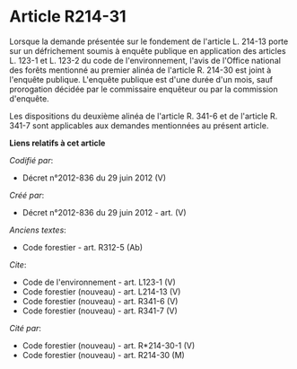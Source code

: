 # Article R214-31

Lorsque la demande présentée sur le fondement de l'article L. 214-13 porte sur un défrichement soumis à enquête publique en
application des articles L. 123-1 et L. 123-2 du code de l'environnement, l'avis de l'Office national des forêts mentionné au
premier alinéa de l'article R. 214-30 est joint à l'enquête publique. L'enquête publique est d'une durée d'un mois, sauf
prorogation décidée par le commissaire enquêteur ou par la commission d'enquête. 

Les dispositions du deuxième alinéa de l'article R. 341-6 et de l'article R. 341-7 sont applicables aux demandes mentionnées
au présent article.

**Liens relatifs à cet article**

_Codifié par_:

  - Décret n°2012-836 du 29 juin 2012 (V)

_Créé par_:

  - Décret n°2012-836 du 29 juin 2012 - art. (V)

_Anciens textes_:

  - Code forestier - art. R312-5 (Ab)

_Cite_:

  - Code de l'environnement - art. L123-1 (V)
  - Code forestier (nouveau) - art. L214-13 (V)
  - Code forestier (nouveau) - art. R341-6 (V)
  - Code forestier (nouveau) - art. R341-7 (V)

_Cité par_:

  - Code forestier (nouveau) - art. R*214-30-1 (V)
  - Code forestier (nouveau) - art. R214-30 (M)
